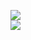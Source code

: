 [![](https://img.shields.io/badge/Made%20With-Github%20Spray-lightgrey.svg?style=for-the-badge&logo=github)](https://github.com/Annihil/github-spray#3259)  
[![](https://i.imgur.com/2DrTn0Z.gif)](https://github.com/Annihil/github-spray)